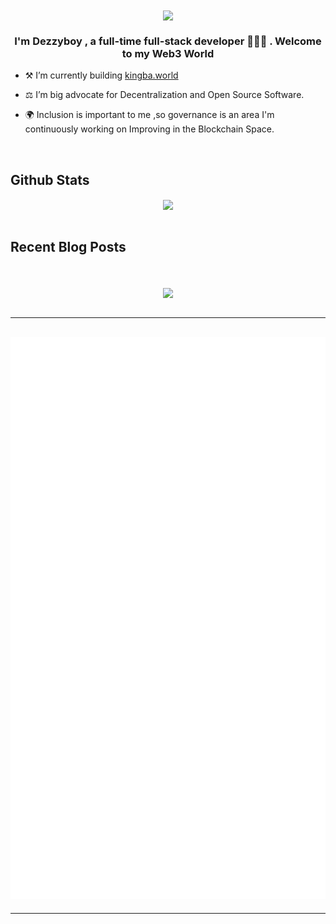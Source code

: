 <div align="center">
<img src="https://rishavanand.github.io/static/images/greetings.gif" align="center" style="width: 40%" />
</div>  
  

### <div align="center">I'm Dezzyboy , a full-time full-stack developer 🧑🏿‍💻 . Welcome to my Web3 World</div>  
  

- ⚒️ I’m currently building [kingba.world](https://kingba.world)  
  

- ⚖️ I’m big advocate for Decentralization and Open Source Software.  
  

- 🌍 Inclusion is important to me ,so governance is an area I'm continuously working on Improving in the Blockchain Space.  
  

<br/>  



## Github Stats  
<div align="center"><img src="https://github-readme-stats.vercel.app/api?username=dezzyboy&theme=midnight-purple&show_icons=true&count_private=true&hide_border=true" align="center" /></div>  

<br/>  


## Recent Blog Posts  
<!-- BLOG-POST-LIST:START -->  

<!-- BLOG-POST-LIST:END -->  

<br/>  

  

<br/>  

<div align="center">
<img src="https://gpvc.arturio.dev/dezzyboy" align="center" />
</div>  
  

<br/> 

---
![Metrics](/profile/metrics.svg)
---

--- 
